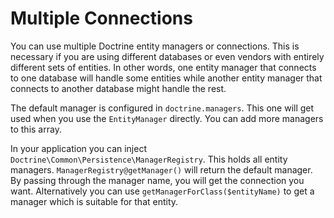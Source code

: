 # Multiple Connections

You can use multiple Doctrine entity managers or connections. This is necessary if you are using different databases or even vendors with entirely different sets of entities. In other words, one entity manager that connects to one database will handle some entities while another entity manager that connects to another database might handle the rest.

The default manager is configured in `doctrine.managers`. This one will get used when you use the `EntityManager` directly. You can add more managers to this array.

In your application you can inject `Doctrine\Common\Persistence\ManagerRegistry`. This holds all entity managers. `ManagerRegistry@getManager()` will return the default manager. By passing through the manager name, you will get the connection you want. Alternatively you can use `getManagerForClass($entityName)` to get a manager which is suitable for that entity.
